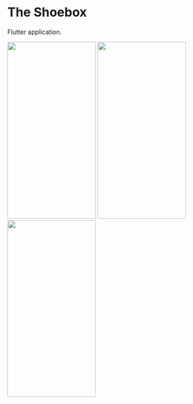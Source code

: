 # The Shoebox

Flutter application.

<img src="https://user-images.githubusercontent.com/107310211/177970491-942656bd-169f-4bf2-9801-518db3f547b0.png" data-canonical-src="https://user-images.githubusercontent.com/107310211/177970491-942656bd-169f-4bf2-9801-518db3f547b0.png" width="200" height="400" />

<img src="https://user-images.githubusercontent.com/107310211/177970560-fa062d9e-a463-4d5b-99a2-a17c126874ae.png" data-canonical-src="https://user-images.githubusercontent.com/107310211/177970560-fa062d9e-a463-4d5b-99a2-a17c126874ae.png" width="200" height="400" />

<img src="https://user-images.githubusercontent.com/107310211/177970571-9b9e51a1-9f4d-4c2f-8577-b545d6dbc030.png" data-canonical-src="https://user-images.githubusercontent.com/107310211/177970571-9b9e51a1-9f4d-4c2f-8577-b545d6dbc030.png" width="200" height="400" />



